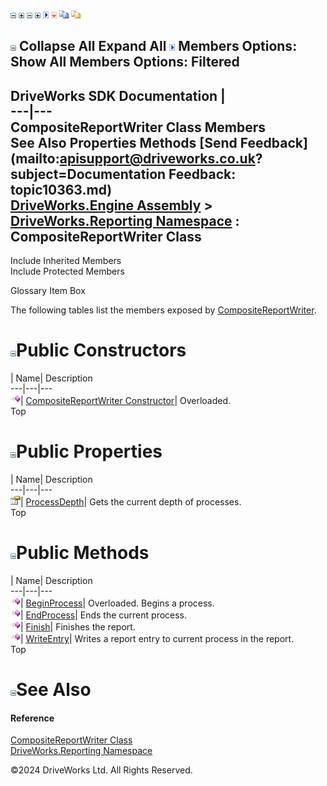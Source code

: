 ![](dotnetimages/collapse.gif) ![](dotnetimages/expand.gif) ![](dotnetimages/collapse.gif) ![](dotnetimages/expand.gif) ![](dotnetimages/drpdown.gif) ![](dotnetimages/drpdown_orange.gif) ![](dotnetimages/copycode.gif) ![](dotnetimages/copycodeHighlight.gif)

![](dotnetimages/collapse.gif) Collapse All Expand All ![](dotnetimages/drpdown.gif) Members Options: Show All  Members Options: Filtered   
---  
DriveWorks SDK Documentation  |   
---|---  
CompositeReportWriter Class Members   
See Also Properties Methods [Send Feedback](mailto:apisupport@driveworks.co.uk?subject=Documentation Feedback: topic10363.md)  
[DriveWorks.Engine Assembly](topic2156.md) > [DriveWorks.Reporting Namespace](topic10334.md) : CompositeReportWriter Class  
---  
  
Include Inherited Members    
Include Protected Members  


Glossary Item Box

The following tables list the members exposed by [CompositeReportWriter](topic10363.md).

# ![](dotnetimages/collapse.gif)Public Constructors

| Name| Description  
---|---|---  
![Public Constructor](dotnetimages/publicConstructor.gif)| [CompositeReportWriter Constructor](topic10369.md)| Overloaded.   
Top

# ![](dotnetimages/collapse.gif)Public Properties

| Name| Description  
---|---|---  
![Public Property](dotnetimages/publicProperty.gif)| [ProcessDepth](topic10378.md)| Gets the current depth of processes.   
Top

# ![](dotnetimages/collapse.gif)Public Methods

| Name| Description  
---|---|---  
![Public Method](dotnetimages/publicMethod.gif)| [BeginProcess](topic10372.md)| Overloaded. Begins a process.   
![Public Method](dotnetimages/publicMethod.gif)| [EndProcess](topic10375.md)| Ends the current process.   
![Public Method](dotnetimages/publicMethod.gif)| [Finish](topic10376.md)| Finishes the report.   
![Public Method](dotnetimages/publicMethod.gif)| [WriteEntry](topic10377.md)| Writes a report entry to current process in the report.   
Top

# ![](dotnetimages/collapse.gif)See Also

#### Reference

[CompositeReportWriter Class](topic10363.md)   
[DriveWorks.Reporting Namespace](topic10334.md)

©2024 DriveWorks Ltd. All Rights Reserved.
